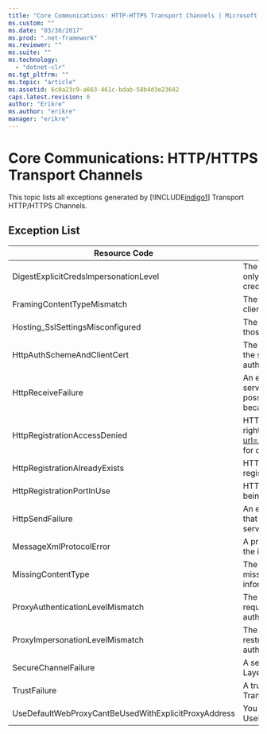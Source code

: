```yaml
---
title: "Core Communications: HTTP-HTTPS Transport Channels | Microsoft Docs"
ms.custom: ""
ms.date: "03/30/2017"
ms.prod: ".net-framework"
ms.reviewer: ""
ms.suite: ""
ms.technology: 
  - "dotnet-clr"
ms.tgt_pltfrm: ""
ms.topic: "article"
ms.assetid: 6c0a23c9-a663-461c-bdab-58b4d3e23642
caps.latest.revision: 6
author: "Erikre"
ms.author: "erikre"
manager: "erikre"
---
```

# Core Communications: HTTP/HTTPS Transport Channels
This topic lists all exceptions generated by [!INCLUDE[indigo1](../../../../../includes/indigo1-md.md)] Transport HTTP/HTTPS Channels.  
  
## Exception List  
  
|Resource Code|Resource String|  
|-------------------|---------------------|  
|DigestExplicitCredsImpersonationLevel|The specified impersonation level was specified. HTTP Digest authentication only supports the 'Impersonation' level when used with an explicit credential.|  
|FramingContentTypeMismatch|The specified content type was not supported by the specified service. The client and service bindings may be mismatched.|  
|Hosting_SslSettingsMisconfigured|The Secure Sockets Layer settings for the specified service do not match those of the Internet Information Services.|  
|HttpAuthSchemeAndClientCert|The HTTPS listener factory was configured to require a client certificate and the specified authentication scheme. However, only one form of client authentication can be required at one time.|  
|HttpReceiveFailure|An error occurred while receiving the HTTP response to the specified. The service endpoint binding may not be using the HTTP protocol. Another possibility is that an HTTP request context was terminated by the server because of a service shutting down. See the server logs for more details.|  
|HttpRegistrationAccessDenied|HTTP cannot register the specified URL. Your process does not have access rights to this namespace (see http://msdn.microsoft.com/library/default.asp?url=/library/http/http/namespace_reservations_registrations_and_routing.asp for details).|  
|HttpRegistrationAlreadyExists|HTTP cannot register the specified URL. Another application already registered this URL with HTTP.SYS.|  
|HttpRegistrationPortInUse|HTTP cannot register the specified URL because the specified TCP port is being used by another application.|  
|HttpSendFailure|An error occurred while making the HTTP request to the specified. Ensure that the cause is not a security binding mismatch. Also ensure that the service is not configured for Secure Sockets Layer.|  
|MessageXmlProtocolError|A problem occurred with the XML that was received from the network. See the inner exception for more details.|  
|MissingContentType|The receiver returned an error that indicates that the content type was missing on the request to the specified. See the inner exception for more information.|  
|ProxyAuthenticationLevelMismatch|The HTTP proxy authentication credential specified a mutual authentication requirement that is stricter than the requirement for the target server authentication.|  
|ProxyImpersonationLevelMismatch|The HTTP proxy authentication credential specified an impersonation level restriction that is stricter than the restriction for the target server authentication.|  
|SecureChannelFailure|A secure channel cannot be established for Secure Socket Layer/Transport Layer Security with the specified authority.|  
|TrustFailure|A trust relationship cannot be established for the Secure Socket Layer/ Transport Layer Security secure channel with the specified authority.|  
|UseDefaultWebProxyCantBeUsedWithExplicitProxyAddress|You cannot specify an explicit proxy address as well as UseDefaultWebProxy=true in your HttpTransportBinding element.|